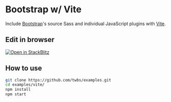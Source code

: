 # Bootstrap w/ Vite

Include [Bootstrap](https://getbootstrap.com)'s source Sass and individual JavaScript plugins with [Vite](https://vitejs.dev/).

## Edit in browser

[![Open in StackBlitz](https://developer.stackblitz.com/img/open_in_stackblitz.svg)](https://stackblitz.com/github/twbs/examples/tree/main/vite?file=src%2Findex.html)

## How to use

```sh
git clone https://github.com/twbs/examples.git
cd examples/vite/
npm install
npm start
```
